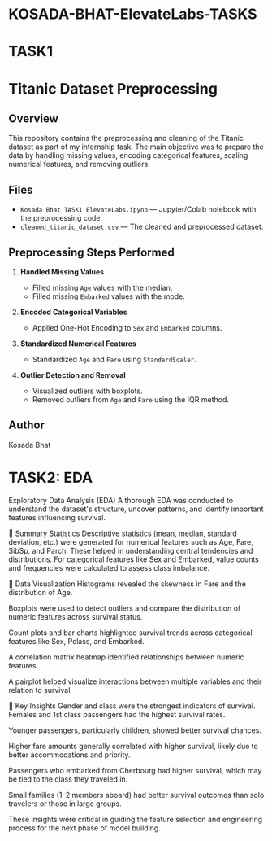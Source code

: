 # KOSADA-BHAT-ElevateLabs-TASKS

# TASK1
# Titanic Dataset Preprocessing

## Overview

This repository contains the preprocessing and cleaning of the Titanic dataset as part of my internship task. The main objective was to prepare the data by handling missing values, encoding categorical features, scaling numerical features, and removing outliers.

## Files

- `Kosada Bhat TASK1 ElevateLabs.ipynb` — Jupyter/Colab notebook with the preprocessing code.
- `cleaned_titanic_dataset.csv` — The cleaned and preprocessed dataset.

## Preprocessing Steps Performed

1. **Handled Missing Values**  
   - Filled missing `Age` values with the median.  
   - Filled missing `Embarked` values with the mode.

2. **Encoded Categorical Variables**  
   - Applied One-Hot Encoding to `Sex` and `Embarked` columns.

3. **Standardized Numerical Features**  
   - Standardized `Age` and `Fare` using `StandardScaler`.

4. **Outlier Detection and Removal**  
   - Visualized outliers with boxplots.  
   - Removed outliers from `Age` and `Fare` using the IQR method.

## Author

Kosada Bhat


# TASK2: EDA

Exploratory Data Analysis (EDA)
A thorough EDA was conducted to understand the dataset's structure, uncover patterns, and identify important features influencing survival.

🔹 Summary Statistics
Descriptive statistics (mean, median, standard deviation, etc.) were generated for numerical features such as Age, Fare, SibSp, and Parch. These helped in understanding central tendencies and distributions. For categorical features like Sex and Embarked, value counts and frequencies were calculated to assess class imbalance.

🔹 Data Visualization
Histograms revealed the skewness in Fare and the distribution of Age.

Boxplots were used to detect outliers and compare the distribution of numeric features across survival status.

Count plots and bar charts highlighted survival trends across categorical features like Sex, Pclass, and Embarked.

A correlation matrix heatmap identified relationships between numeric features.

A pairplot helped visualize interactions between multiple variables and their relation to survival.

🔹 Key Insights
Gender and class were the strongest indicators of survival. Females and 1st class passengers had the highest survival rates.

Younger passengers, particularly children, showed better survival chances.

Higher fare amounts generally correlated with higher survival, likely due to better accommodations and priority.

Passengers who embarked from Cherbourg had higher survival, which may be tied to the class they traveled in.

Small families (1–2 members aboard) had better survival outcomes than solo travelers or those in large groups.

These insights were critical in guiding the feature selection and engineering process for the next phase of model building.

